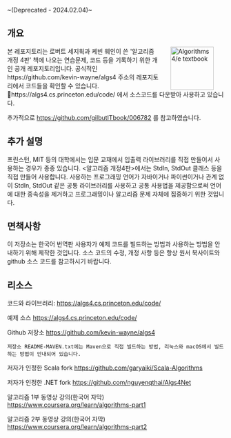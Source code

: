 ~(Deprecated - 2024.02.04)~
## 개요
<IMG SRC="http://algs4.cs.princeton.edu/cover.png"  align=right hspace=25 width=100 alt = "Algorithms 4/e textbook">
본 레포지토리는 로버트 세지윅과 케빈 웨인이 쓴 '알고리즘 개정 4판' 책에 나오는 연습문제, 코드 등을 기록하기 위한 개인 공개 레포지토리입니다.
공식적인 https://github.com/kevin-wayne/algs4 주소의 레포지토리에서 코드들을 확인할 수 있습니다.
https://algs4.cs.princeton.edu/code/ 에서 소스코드를 다운받아 사용하고 있습니다.


추가적으로 https://github.com/gilbutITbook/006782 를 참고하였습니다.

## 추가 설명
프린스턴, MIT 등의 대학에서는 입문 교재에서 입출력 라이브러리를 직접 만들어서 사용하는 경우가 종종 있습니다. <알고리즘 개정4판>에서는 StdIn, StdOut 클래스 등을 직접 만들어 사용합니다. 사용하는 프로그래밍 언어가 자바이거나 파이썬이거나 관계 없이 StdIn, StdOut 같은 공통 라이브러리를 사용하고 공통 사용법을 제공함으로써 언어에 대한 종속성을 제거하고 프로그래밍이나 알고리즘 문제 자체에 집중하기 위한 것입니다.


## 면책사항
이 저장소는 한국어 번역판 사용자가 예제 코드를 빌드하는 방법과 사용하는 방법을 안내하기 위해 제작한 것입니다. 소스 코드의 수정, 개정 사항 등은 항상 원서 북사이트와 github 소스 코드를 참고하시기 바랍니다.

## 리소스

코드와 라이브러리: https://algs4.cs.princeton.edu/code/

예제 소스 https://algs4.cs.princeton.edu/code/

Github 저장소 https://github.com/kevin-wayne/algs4

    저장소 README-MAVEN.txt에는 Maven으로 직접 빌드하는 방법, 리눅스와 macOS에서 빌드하는 방법이 안내되어 있습니다.

저자가 인정한 Scala fork https://github.com/garyaiki/Scala-Algorithms

저자가 인정한 .NET fork  https://github.com/nguyenqthai/Algs4Net

알고리즘 1부 동영상 강의(한국어 자막) https://www.coursera.org/learn/algorithms-part1

알고리즘 2부 동영상 강의(한국어 자막) https://www.coursera.org/learn/algorithms-part2
